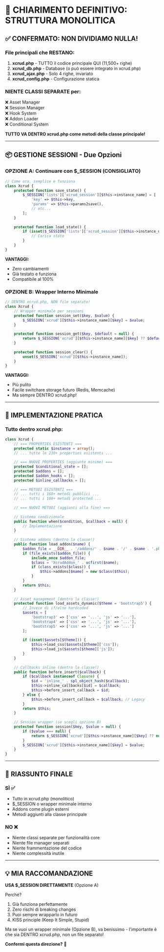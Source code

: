 # 🎯 CHIARIMENTO DEFINITIVO: STRUTTURA MONOLITICA

## ✅ CONFERMATO: NON DIVIDIAMO NULLA!

### File principali che RESTANO:
1. **xcrud.php** - TUTTO il codice principale QUI (11,500+ righe)
2. **xcrud_db.php** - Database (o può essere integrato in xcrud.php)
3. **xcrud_ajax.php** - Solo 4 righe, invariato
4. **xcrud_config.php** - Configurazione statica

### NIENTE CLASSI SEPARATE per:
❌ Asset Manager  
❌ Session Manager  
❌ Hook System  
❌ Addon Loader  
❌ Conditional System  

**TUTTO VA DENTRO xcrud.php come metodi della classe principale!**

---

## 📦 GESTIONE SESSIONI - Due Opzioni

### OPZIONE A: Continuare con $_SESSION (CONSIGLIATO)
```php
// Come ora, semplice e funziona
class Xcrud {
    protected function save_state() {
        $_SESSION['lists']['xcrud_session'][$this->instance_name] = [
            'key' => $this->key,
            'params' => $this->params2save(),
            // etc...
        ];
    }
    
    protected function load_state() {
        if (isset($_SESSION['lists']['xcrud_session'][$this->instance_name])) {
            // Carica stato
        }
    }
}
```

**VANTAGGI:**
- Zero cambiamenti
- Già testato e funziona
- Compatibile al 100%

### OPZIONE B: Wrapper Interno Minimale
```php
// DENTRO xcrud.php, NON file separato!
class Xcrud {
    // Wrapper minimale per sessioni
    protected function session_set($key, $value) {
        $_SESSION['xcrud'][$this->instance_name][$key] = $value;
    }
    
    protected function session_get($key, $default = null) {
        return $_SESSION['xcrud'][$this->instance_name][$key] ?? $default;
    }
    
    protected function session_clear() {
        unset($_SESSION['xcrud'][$this->instance_name]);
    }
}
```

**VANTAGGI:**
- Più pulito
- Facile switchare storage futuro (Redis, Memcache)
- Ma sempre DENTRO xcrud.php!

---

## 🔨 IMPLEMENTAZIONE PRATICA

### Tutto dentro xcrud.php:
```php
class Xcrud {
    // === PROPERTIES ESISTENTI ===
    protected static $instance = array();
    // ... tutte le 230+ properties esistenti ...
    
    // === NUOVE PROPERTIES (aggiunte minime) ===
    protected $conditional_state = [];
    protected $addons = [];
    protected $addon_hooks = [];
    protected $inline_callbacks = [];
    
    // === METODI ESISTENTI ===
    // ... tutti i 160+ metodi pubblici ...
    // ... tutti i 100+ metodi protected ...
    
    // === NUOVI METODI (aggiunti alla fine) ===
    
    // Sistema condizionale
    public function when($condition, $callback = null) {
        // Implementazione
    }
    
    // Sistema addons (dentro la classe!)
    public function load_addon($name) {
        $addon_file = __DIR__ . '/addons/' . $name . '/' . $name . '.php';
        if (file_exists($addon_file)) {
            include_once $addon_file;
            $class = 'XcrudAddon_' . ucfirst($name);
            if (class_exists($class)) {
                $this->addons[$name] = new $class($this);
            }
        }
        return $this;
    }
    
    // Asset management (dentro la classe!)
    protected function load_assets_dynamic($theme = 'bootstrap5') {
        // Invece di if/else hardcoded
        $assets = [
            'bootstrap3' => ['css' => '...', 'js' => '...'],
            'bootstrap4' => ['css' => '...', 'js' => '...'],
            'bootstrap5' => ['css' => '...', 'js' => '...']
        ];
        
        if (isset($assets[$theme])) {
            $this->load_css($assets[$theme]['css']);
            $this->load_js($assets[$theme]['js']);
        }
    }
    
    // Callbacks inline (dentro la classe!)
    public function before_insert($callback) {
        if ($callback instanceof Closure) {
            $id = 'inline_' . spl_object_hash($callback);
            $this->inline_callbacks[$id] = $callback;
            $this->before_insert_callback = $id;
        } else {
            $this->before_insert_callback = $callback; // Legacy
        }
        return $this;
    }
    
    // Session wrapper (se scegli opzione B)
    protected function session($key, $value = null) {
        if ($value === null) {
            return $_SESSION['xcrud'][$this->instance_name][$key] ?? null;
        }
        $_SESSION['xcrud'][$this->instance_name][$key] = $value;
    }
}
```

---

## 🎯 RIASSUNTO FINALE

### SÌ ✅
- Tutto in xcrud.php (monolitico)
- $_SESSION o wrapper minimale interno
- Addons come plugin esterni
- Metodi aggiunti alla classe principale

### NO ❌
- Niente classi separate per funzionalità core
- Niente file manager separati
- Niente frammentazione del codice
- Niente complessità inutile

---

## 💡 MIA RACCOMANDAZIONE

**USA $_SESSION DIRETTAMENTE** (Opzione A)

Perché?
1. Già funziona perfettamente
2. Zero rischi di breaking changes
3. Puoi sempre wrapparlo in futuro
4. KISS principle (Keep It Simple, Stupid)

Ma se vuoi un wrapper minimale (Opzione B), va benissimo - l'importante è che sia DENTRO xcrud.php, non un file separato!

**Confermi questa direzione?** 🚀